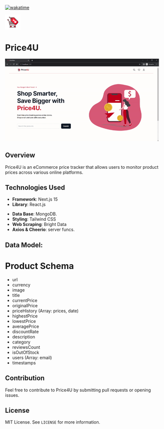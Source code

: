 [![wakatime](https://wakatime.com/badge/user/d7fffb39-631e-454c-9cce-bb60e92d14c5/project/018b2999-77e1-4dcf-9495-40926a3c41a5.svg)](https://wakatime.com/badge/user/d7fffb39-631e-454c-9cce-bb60e92d14c5/project/018b2999-77e1-4dcf-9495-40926a3c41a5)

<img src="https://github.com/sulimanbadour1/Price4U/blob/main/public/assets/sul-src/price4u.png?raw=true" alt ="Price4U logo" width='50px'/>

# Price4U

<img src="https://github.com/sulimanbadour1/Price4U/blob/main/public/screens/demo.gif?raw=true" alt="Banner" width="660px"/>

## Overview

Price4U is an eCommerce price tracker that allows users to monitor product prices across various online platforms.

## Technologies Used

- **Framework**: Next.js 15
- **Library**: React.js
<!-- - **Carousel** : React Responsive Carousel. -->
- **Data Base**: MongoDB.
- **Styling**: Tailwind CSS
- **Web Scraping**: Bright Data
- **Axios & Cheerio**: server funcs.

## Data Model:

# Product Schema

- url
- currency
- image
- title
- currentPrice
- originalPrice
- priceHistory (Array: prices, date)
- highestPrice
- lowestPrice
- averagePrice
- discountRate
- description
- category
- reviewsCount
- isOutOfStock
- users (Array: email)
- timestamps

## Contribution

Feel free to contribute to Price4U by submitting pull requests or opening issues.

## License

MIT License. See `LICENSE` for more information.
